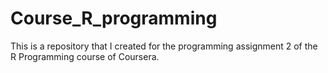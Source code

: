 Course_R_programming
====================
This is a repository that I created for the programming assignment 2 of the R Programming course of Coursera.

